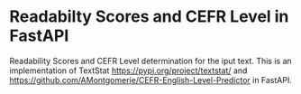 # Readabilty Scores and CEFR Level in FastAPI
Readability Scores and CEFR Level determination for the iput text. This is an implementation of TextStat https://pypi.org/project/textstat/ and https://github.com/AMontgomerie/CEFR-English-Level-Predictor in FastAPI.
